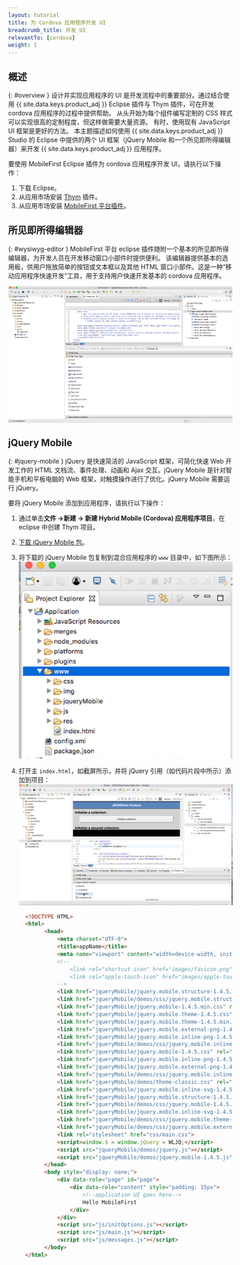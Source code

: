 ```yaml
---
layout: tutorial
title: 为 Cordova 应用程序开发 UI
breadcrumb_title: 开发 UI
relevantTo: [cordova]
weight: 1
---
```

<!-- NLS_CHARSET=UTF-8 -->
## 概述
{: #overview }
设计并实现应用程序的 UI 是开发流程中的重要部分。通过结合使用 {{ site.data.keys.product_adj }} Eclipse 插件与 Thym 插件，可在开发 cordova 应用程序的过程中提供帮助。
从头开始为每个组件编写定制的 CSS 样式可以实现很高的定制程度，但这样做需要大量资源。
有时，使用现有 JavaScript UI 框架是更好的方法。
本主题描述如何使用 {{ site.data.keys.product_adj }} Studio 的 Eclipse 中提供的两个 UI 框架（jQuery Mobile 和一个所见即所得编辑器）来开发 {{ site.data.keys.product_adj }} 应用程序。

要使用 MobileFirst Eclipse 插件为 cordova 应用程序开发 UI，请执行以下操作：

1. 下载 Eclipse。
2. 从应用市场安装 [Thym](http://marketplace.eclipse.org/content/eclipse-thym) 插件。
3. 从应用市场安装 [MobileFirst 平台插件](http://marketplace.eclipse.org/content/ibm-mobilefirst-foundation-studio)。


## 所见即所得编辑器
{: #wysiwyg-editor }
MobileFirst 平台 eclipse 插件随附一个基本的所见即所得编辑器，为开发人员在开发移动窗口小部件时提供便利。
该编辑器提供基本的选用板，供用户拖放简单的按钮或文本框以及其他 HTML 窗口小部件。这是一种“移动应用程序快速开发”工具，用于支持用户快速开发基本的 cordova 应用程序。

![所见即所得编辑器](wysiwyg-editor.png)

## jQuery Mobile
{: #jquery-mobile }
jQuery 是快速简洁的 JavaScript 框架，可简化快速 Web 开发工作的 HTML 文档流、事件处理、动画和 Ajax 交互。jQuery Mobile 是针对智能手机和平板电脑的 Web 框架，对触摸操作进行了优化。jQuery Mobile 需要运行 jQuery。

要将 jQuery Mobile 添加到应用程序，请执行以下操作：

1. 通过单击**文件 ->新建 -> 新建 Hybrid Mobile (Cordova) 应用程序项目**，在 eclipse 中创建 Thym 项目。
2. [下载 jQuery Mobile 包](http://jquerymobile.com/download/)。
3. 将下载的 jQuery Mobile 包复制到混合应用程序的 `www` 目录中，如下图所示：![www 目录](www-dir.png)
4. 打开主 `index.html`，如截屏所示，并将 jQuery 引用（如代码片段中所示）添加到项目：![添加 JQuery 引用](add-jquery-refs.png)

    ```html
      <!DOCTYPE HTML>
      <html>
          	<head>
          		<meta charset="UTF-8">
          		<title>appName</title>
          		<meta name="viewport" content="width=device-width, initial-scale=1.0, maximum-scale=1.0, minimum-scale=1.0, user-scalable=0">
          		<!--
          			<link rel="shortcut icon" href="images/favicon.png">
          			<link rel="apple-touch-icon" href="images/apple-touch-icon.png">
          		-->
          		<link href="jqueryMobile/jquery.mobile.structure-1.4.5.min.css" rel="stylesheet">
          		<link href="jqueryMobile/demos/css/jquery.mobile.structure-1.4.5.min.css" rel="stylesheet">
          		<link href="jqueryMobile/jquery.mobile-1.4.5.min.css" rel="stylesheet">
          		<link href="jqueryMobile/jquery.mobile.theme-1.4.5.css" rel="stylesheet">
          		<link href="jqueryMobile/jquery.mobile.theme-1.4.5.min.css" rel="stylesheet">
          		<link href="jqueryMobile/jquery.mobile.external-png-1.4.5.min.css" rel="stylesheet">
          		<link href="jqueryMobile/jquery.mobile.inline-png-1.4.5.css" rel="stylesheet">
          		<link href="jqueryMobile/demos/css/jquery.mobile.inline-svg-1.4.5.min.css" rel="stylesheet">
          		<link href="jqueryMobile/jquery.mobile-1.4.5.css" rel="stylesheet">
          		<link href="jqueryMobile/jquery.mobile.inline-png-1.4.5.min.css" rel="stylesheet">
          		<link href="jqueryMobile/jquery.mobile.external-png-1.4.5.css" rel="stylesheet">
          		<link href="jqueryMobile/demos/css/jquery.mobile.inline-png-1.4.5.min.css" rel="stylesheet">
          		<link href="jqueryMobile/demos/theme-classic.css" rel="stylesheet">
          		<link href="jqueryMobile/jquery.mobile.inline-svg-1.4.5.css" rel="stylesheet">
          		<link href="jqueryMobile/jquery.mobile.structure-1.4.5.css" rel="stylesheet">
          		<link href="jqueryMobile/demos/css/jquery.mobile-1.4.5.min.css" rel="stylesheet">
          		<link href="jqueryMobile/jquery.mobile.inline-svg-1.4.5.min.css" rel="stylesheet">
          		<link href="jqueryMobile/demos/css/jquery.mobile.theme-1.4.5.min.css" rel="stylesheet">
          		<link href="jqueryMobile/demos/css/jquery.mobile.external-png-1.4.5.min.css" rel="stylesheet">
          		<link rel="stylesheet" href="css/main.css">
          		<script>window.$ = window.jQuery = WLJQ;</script>
          		<script src="jqueryMobile/demos/jquery.js"></script>
          		<script src="jqueryMobile/demos/jquery.mobile-1.4.5.js"></script>
          	</head>
          	<body style="display: none;">
          		<div data-role="page" id="page">
          			<div data-role="content" style="padding: 15px">
          				<!--application UI goes here-->
          				Hello MobileFirst
          			</div>
          		</div>
          		<script src="js/initOptions.js"></script>
          		<script src="js/main.js"></script>
          		<script src="js/messages.js"></script>
          	</body>
      </html>
    ```
